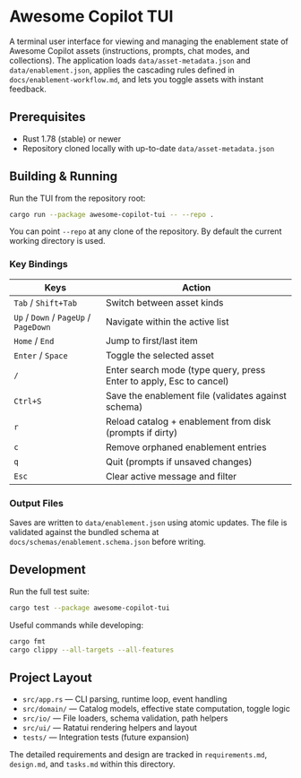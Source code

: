 # Awesome Copilot TUI

A terminal user interface for viewing and managing the enablement state of Awesome Copilot assets (instructions, prompts, chat modes, and collections). The application loads `data/asset-metadata.json` and `data/enablement.json`, applies the cascading rules defined in `docs/enablement-workflow.md`, and lets you toggle assets with instant feedback.

## Prerequisites

- Rust 1.78 (stable) or newer
- Repository cloned locally with up-to-date `data/asset-metadata.json`

## Building & Running

Run the TUI from the repository root:

```bash
cargo run --package awesome-copilot-tui -- --repo .
```

You can point `--repo` at any clone of the repository. By default the current working directory is used.

### Key Bindings

| Keys | Action |
| --- | --- |
| `Tab` / `Shift+Tab` | Switch between asset kinds |
| `Up` / `Down` / `PageUp` / `PageDown` | Navigate within the active list |
| `Home` / `End` | Jump to first/last item |
| `Enter` / `Space` | Toggle the selected asset |
| `/` | Enter search mode (type query, press Enter to apply, Esc to cancel) |
| `Ctrl+S` | Save the enablement file (validates against schema) |
| `r` | Reload catalog + enablement from disk (prompts if dirty) |
| `c` | Remove orphaned enablement entries |
| `q` | Quit (prompts if unsaved changes) |
| `Esc` | Clear active message and filter |

### Output Files

Saves are written to `data/enablement.json` using atomic updates. The file is validated against the bundled schema at `docs/schemas/enablement.schema.json` before writing.

## Development

Run the full test suite:

```bash
cargo test --package awesome-copilot-tui
```

Useful commands while developing:

```bash
cargo fmt
cargo clippy --all-targets --all-features
```

## Project Layout

- `src/app.rs` — CLI parsing, runtime loop, event handling
- `src/domain/` — Catalog models, effective state computation, toggle logic
- `src/io/` — File loaders, schema validation, path helpers
- `src/ui/` — Ratatui rendering helpers and layout
- `tests/` — Integration tests (future expansion)

The detailed requirements and design are tracked in `requirements.md`, `design.md`, and `tasks.md` within this directory.
